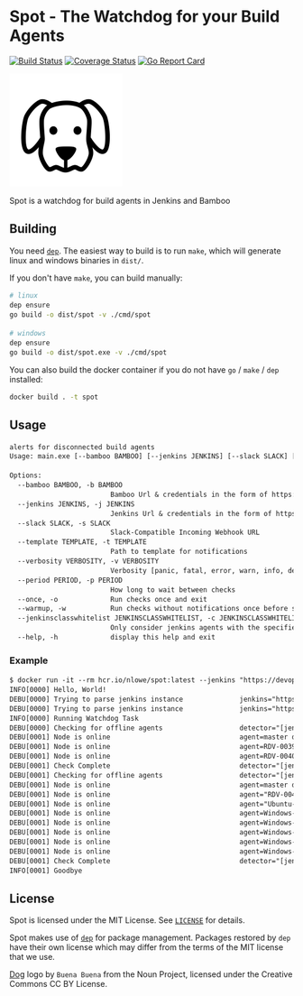 # Spot - The Watchdog for your Build Agents

[![Build Status](https://travis-ci.org/HylandSoftware/spot.svg?branch=master)](https://travis-ci.org/HylandSoftware/spot) [![Coverage Status](https://coveralls.io/repos/github/HylandSoftware/spot/badge.svg?branch=master)](https://coveralls.io/github/HylandSoftware/spot?branch=master) [![Go Report Card](https://goreportcard.com/badge/github.com/hylandsoftware/spot)](https://goreportcard.com/report/github.com/hylandsoftware/spot)

![spot](./logo.png)

Spot is a watchdog for build agents in Jenkins and Bamboo

## Building

You need [`dep`](https://github.com/golang/dep). The easiest way to build
is to run `make`, which will generate linux and windows binaries in `dist/`.

If you don't have `make`, you can build manually:

```bash
# linux
dep ensure
go build -o dist/spot -v ./cmd/spot

# windows
dep ensure
go build -o dist/spot.exe -v ./cmd/spot
```

You can also build the docker container if you do not have `go` / `make` / `dep` installed:

```bash
docker build . -t spot
```

## Usage

```txt
alerts for disconnected build agents
Usage: main.exe [--bamboo BAMBOO] [--jenkins JENKINS] [--slack SLACK] [--template TEMPLATE] [--verbosity VERBOSITY] [--period PERIOD] [--once] [--warmup] [--jenkinsclasswhitelist JENKINSCLASSWHITELIST]

Options:
  --bamboo BAMBOO, -b BAMBOO
                         Bamboo Url & credentials in the form of https://bamboo/,username,password
  --jenkins JENKINS, -j JENKINS
                         Jenkins Url & credentials in the form of https://jenkins/,username,password
  --slack SLACK, -s SLACK
                         Slack-Compatible Incoming Webhook URL
  --template TEMPLATE, -t TEMPLATE
                         Path to template for notifications
  --verbosity VERBOSITY, -v VERBOSITY
                         Verbosity [panic, fatal, error, warn, info, debug] [default: info]
  --period PERIOD, -p PERIOD
                         How long to wait between checks
  --once, -o             Run checks once and exit
  --warmup, -w           Run checks without notifications once before starting the watchdog
  --jenkinsclasswhitelist JENKINSCLASSWHITELIST, -c JENKINSCLASSWHITELIST
                         Only consider jenkins agents with the specified class(es)
  --help, -h             display this help and exit
```

### Example

```txt
$ docker run -it --rm hcr.io/nlowe/spot:latest --jenkins "https://devops.jenkins.hylandqa.net,username,password" --jenkins "https://csp.jenkins.hylandqa.net/" --once --verbosity debug
INFO[0000] Hello, World!
DEBU[0000] Trying to parse jenkins instance              jenkins="https://devops.jenkins.hylandqa.net,username,password"
DEBU[0000] Trying to parse jenkins instance              jenkins="https://csp.jenkins.hylandqa.net/"
INFO[0000] Running Watchdog Task
DEBU[0000] Checking for offline agents                   detector="[jenkins] https://devops.jenkins.hylandqa.net"
DEBU[0001] Node is online                                agent=master detector="[jenkins] https://devops.jenkins.hylandqa.net"
DEBU[0001] Node is online                                agent=RDV-003960.hylandqa.net detector="[jenkins] https://devops.jenkins.hylandqa.net"
DEBU[0001] Node is online                                agent=RDV-004063.hylandqa.net detector="[jenkins] https://devops.jenkins.hylandqa.net"
DEBU[0001] Check Complete                                detector="[jenkins] https://devops.jenkins.hylandqa.net"
DEBU[0001] Checking for offline agents                   detector="[jenkins] https://csp.jenkins.hylandqa.net"
DEBU[0001] Node is online                                agent=master detector="[jenkins] https://csp.jenkins.hylandqa.net"
DEBU[0001] Node is online                                agent="RDV-004097.hylandqa.net (QAV Performance)" detector="[jenkins] https://csp.jenkins.hylandqa.net"
DEBU[0001] Node is online                                agent="Ubuntu-Docker (10.40.0.120)" detector="[jenkins] https://csp.jenkins.hylandqa.net"
DEBU[0001] Node is online                                agent=Windows-Server-1709-Docker-0 detector="[jenkins] https://csp.jenkins.hylandqa.net"
DEBU[0001] Node is online                                agent=Windows-Server-1709-Docker-1 detector="[jenkins] https://csp.jenkins.hylandqa.net"
DEBU[0001] Node is online                                agent=Windows-Server-1709-Docker-2 detector="[jenkins] https://csp.jenkins.hylandqa.net"
DEBU[0001] Node is online                                agent=Windows-Server-1709-Docker-3 detector="[jenkins] https://csp.jenkins.hylandqa.net"
DEBU[0001] Node is online                                agent=Windows-Server-1709-Docker-4 detector="[jenkins] https://csp.jenkins.hylandqa.net"
DEBU[0001] Check Complete                                detector="[jenkins] https://csp.jenkins.hylandqa.net"
INFO[0001] Goodbye
```

## License

Spot is licensed under the MIT License. See [`LICENSE`](./LICENSE) for details.

Spot makes use of [`dep`](https://github.com/golang/dep) for package management.
Packages restored by `dep` have their own license which may differ from the terms
of the MIT license that we use.

[Dog](https://thenounproject.com/term/dog/61386/) logo by `Buena Buena` from
the Noun Project, licensed under the Creative Commons CC BY License.
